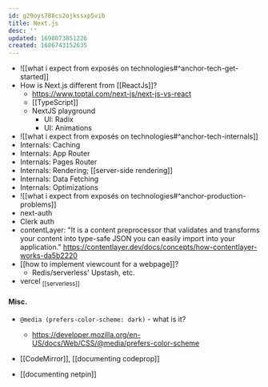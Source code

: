 ```yaml
---
id: g29oys788cs2ojkssxp5vib
title: Next.js
desc: ''
updated: 1698073851226
created: 1686743152635
---
```


- ![[what i expect from exposés on technologies#^anchor-tech-get-started]]
- How is Next.js different from [[ReactJs]]?
  - https://www.toptal.com/next-js/next-js-vs-react
  - [[TypeScript]]
  - NextJS playground
    - UI: Radix
    - UI: Animations
- ![[what i expect from exposés on technologies#^anchor-tech-internals]]
- Internals: Caching
- Internals: App Router
- Internals: Pages Router
- Internals: Rendering; [[server-side rendering]]
- Internals: Data Fetching
- Internals: Optimizations
- ![[what i expect from exposés on technologies#^anchor-production-problems]]
- next-auth
- Clerk auth
- contentLayer: "It is a content preprocessor that validates and transforms your content into type-safe JSON you can easily import into your application." https://contentlayer.dev/docs/concepts/how-contentlayer-works-da5b2220
- [[how to implement viewcount for a webpage]]?
  - Redis/serverless' Upstash, etc.
- vercel <sub>[[serverless]]</sub>

#### Misc.

- `@media (prefers-color-scheme: dark)` - what is it?
  - https://developer.mozilla.org/en-US/docs/Web/CSS/@media/prefers-color-scheme

- [[CodeMirror]], [[documenting codeprop]]
- [[documenting netpin]]